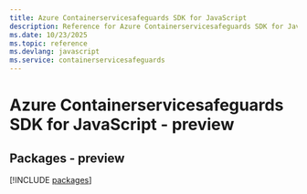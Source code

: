 ```yaml
---
title: Azure Containerservicesafeguards SDK for JavaScript
description: Reference for Azure Containerservicesafeguards SDK for JavaScript
ms.date: 10/23/2025
ms.topic: reference
ms.devlang: javascript
ms.service: containerservicesafeguards
---
```

# Azure Containerservicesafeguards SDK for JavaScript - preview
## Packages - preview
[!INCLUDE [packages](containerservicesafeguards-index.md)]